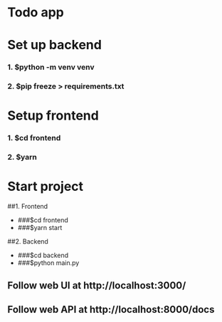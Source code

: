 # Todo app

# Set up backend
### 1. $python -m venv venv
### 2. $pip freeze > requirements.txt

# Setup frontend
### 1. $cd frontend
### 2. $yarn

# Start project
##1. Frontend
* ###$cd frontend
* ###$yarn start

##2. Backend
* ###$cd backend
* ###$python main.py

## Follow web UI at http://localhost:3000/
## Follow web API at http://localhost:8000/docs
